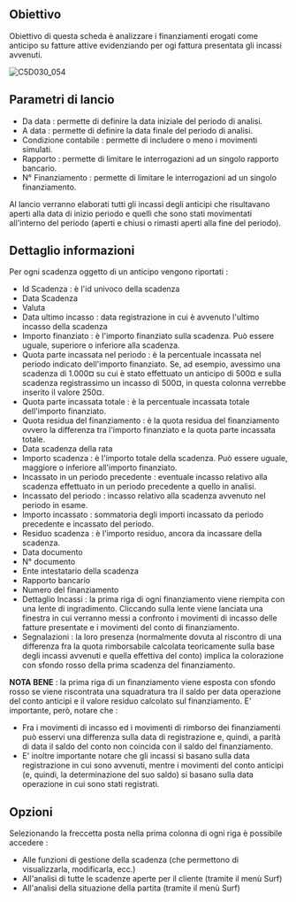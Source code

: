 ## Obiettivo
Obiettivo di questa scheda è analizzare i finanziamenti  erogati come anticipo su fatture attive evidenziando per ogi fattura presentata gli incassi avvenuti.

![C5D030_054](http://localhost:3000/immagini/MBDOC_SCH-C5D030_ANT/C5D030_054.png)
## Parametri di lancio

* Da data :  permette di definire la data iniziale del periodo di analisi.
* A data :  permette di definire la data finale del periodo di analisi.
* Condizione contabile :  permette di includere o meno i movimenti simulati.
* Rapporto :  permette di limitare le interrogazioni ad un singolo rapporto bancario.
* N° Finanziamento :  permette di limitare le interrogazioni ad un singolo finanziamento.

Al lancio verranno elaborati tutti gli incassi degli anticipi che risultavano aperti alla data di inizio periodo e quelli che sono stati movimentati all'interno del periodo (aperti e chiusi o rimasti aperti alla fine del periodo).

## Dettaglio informazioni

Per ogni scadenza oggetto di un anticipo vengono riportati : 

* Id Scadenza :  è l'id univoco della scadenza
* Data Scadenza
* Valuta
* Data ultimo incasso :  data registrazione in cui è avvenuto l'ultimo incasso della scadenza
* Importo finanziato :  è l'importo finanziato sulla scadenza. Può essere uguale, superiore o inferiore alla scadenza.
* Quota parte incassata nel periodo :  è la percentuale incassata nel periodo indicato dell'importo finanziato. Se, ad esempio, avessimo una scadenza di 1.000¤ su cui è stato effettuato un anticipo di 500¤ e sulla scadenza registrassimo un incasso di 500¤, in questa colonna verrebbe inserito il valore 250¤.
* Quota parte incassata totale :  è la percentuale incassata totale dell'importo finanziato.
* Quota residua del finanziamento :  è la quota residua del finanziamento ovvero la differenza tra l'importo finanziato e la quota parte incassata totale.
* Data scadenza della rata
* Importo scadenza :  è l'importo totale della scadenza. Può essere uguale, maggiore o inferiore all'importo finanziato.
* Incassato in un periodo precedente :  eventuale incasso relativo alla scadenza effettuato in un periodo precedente a quello in analisi.
* Incassato del periodo :  incasso relativo alla scadenza avvenuto nel periodo in esame.
* Importo incassato :  sommatoria degli importi incassato da periodo precedente e incassato del periodo.
* Residuo scadenza :  è l'importo residuo, ancora da incassare della scadenza.
* Data documento
* N° documento
* Ente intestatario della scadenza
* Rapporto bancario
* Numero del finanziamento
* Dettaglio Incassi :  la prima riga di ogni finanziamento viene riempita con una lente di ingradimento. Cliccando sulla lente viene lanciata una finestra in cui verranno messi a confronto i movimenti di incasso delle fatture presentate e i movimenti del conto di finanziamento.
* Segnalazioni :  la loro presenza (normalmente dovuta al riscontro di una differenza fra la quota rimborsabile calcolata teoricamente sulla base degli incassi avvenuti e quella effettiva del conto) implica la colorazione con sfondo rosso della prima scadenza del finanziamento.

**NOTA BENE** :  la prima riga di un finanziamento viene esposta con sfondo rosso se viene riscontrata una squadratura tra il saldo per data operazione del conto anticipi e il valore residuo calcolato sul finanziamento. E' importante, però, notare che : 
* Fra i movimenti di incasso ed i movimenti di rimborso dei finanziamenti può esservi una differenza sulla data di registrazione e, quindi, a parità di data il saldo del conto non coincida con il saldo del finanziamento.
* E' inoltre importante notare che gli incassi si basano sulla data registrazione in cui sono avvenuti, mentre i movimenti del conto anticipi (e, quindi, la determinazione del suo saldo) si basano sulla data operazione in cui sono stati registrati.

## Opzioni
Selezionando la freccetta posta nella prima colonna di ogni riga è possibile accedere : 
 * Alle funzioni di gestione della scadenza (che permettono di visualizzarla, modificarla, ecc.)
 * All'analisi di tutte le scadenze aperte per il cliente (tramite il menù Surf)
 * All'analisi della situazione della partita (tramite il menù Surf)
